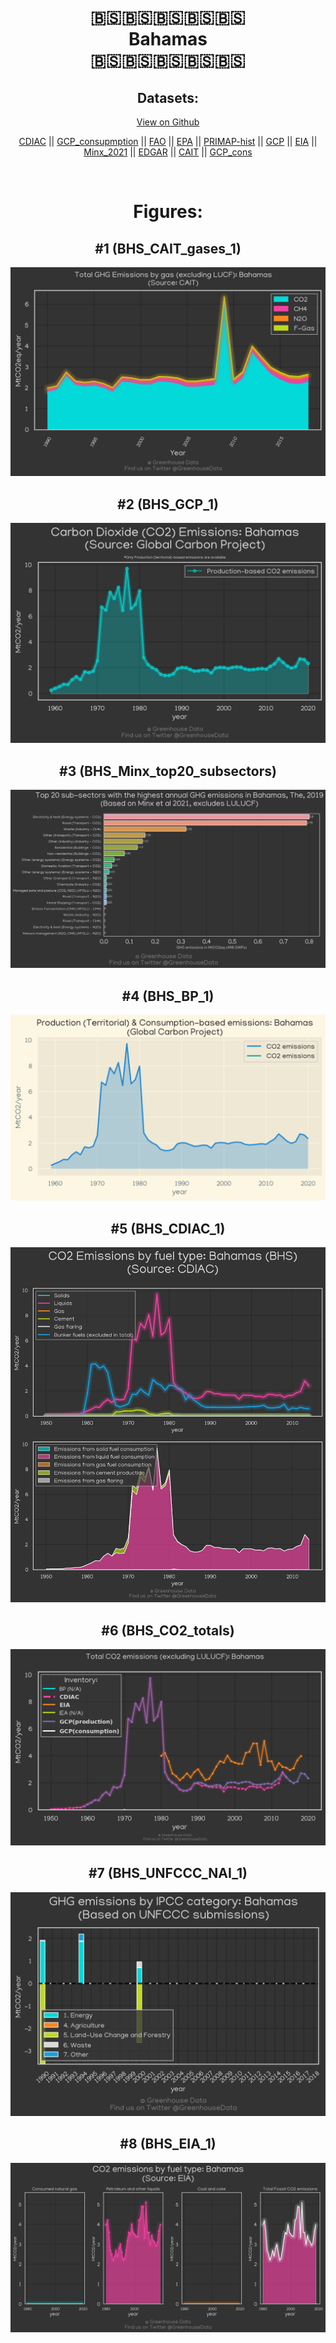 
<center>
<h1 align="center">
🇧🇸🇧🇸🇧🇸🇧🇸🇧🇸
<br>
Bahamas
<br>
🇧🇸🇧🇸🇧🇸🇧🇸🇧🇸
</h1>
<h2>Datasets:</h2>
<p><a href="https://github.com/dquintani/GreenhouseData/tree/master/country_data/BHS_Bahamas/data">View on Github</a>
<br></p><p><a href="data/BHS_CDIAC.csv">CDIAC</a> || <a href="data/BHS_GCP_consupmption.csv">GCP_consupmption</a> || <a href="data/BHS_FAO.csv">FAO</a> || <a href="data/BHS_EPA.csv">EPA</a> || <a href="data/BHS_PRIMAP-hist.csv">PRIMAP-hist</a> || <a href="data/BHS_GCP.csv">GCP</a> || <a href="data/BHS_EIA.csv">EIA</a> || <a href="data/BHS_Minx_2021.csv">Minx_2021</a> || <a href="data/BHS_EDGAR.csv">EDGAR</a> || <a href="data/BHS_CAIT.csv">CAIT</a> || <a href="data/BHS_GCP_cons.csv">GCP_cons</a></p><p><br></p>
<h1>Figures:</h1><h2>#1 (BHS_CAIT_gases_1)</h2>
<p><img alt="" src="figures/BHS_CAIT_gases_1.png" /></p><h2>#2 (BHS_GCP_1)</h2>
<p><img alt="" src="figures/BHS_GCP_1.png" /></p><h2>#3 (BHS_Minx_top20_subsectors)</h2>
<p><img alt="" src="figures/BHS_Minx_top20_subsectors.png" /></p><h2>#4 (BHS_BP_1)</h2>
<p><img alt="" src="figures/BHS_BP_1.png" /></p><h2>#5 (BHS_CDIAC_1)</h2>
<p><img alt="" src="figures/BHS_CDIAC_1.png" /></p><h2>#6 (BHS_CO2_totals)</h2>
<p><img alt="" src="figures/BHS_CO2_totals.png" /></p><h2>#7 (BHS_UNFCCC_NAI_1)</h2>
<p><img alt="" src="figures/BHS_UNFCCC_NAI_1.png" /></p><h2>#8 (BHS_EIA_1)</h2>
<p><img alt="" src="figures/BHS_EIA_1.png" /></p>